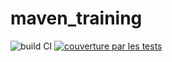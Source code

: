 # maven_training
![build CI](https://github.com/Crasky24/maven_training/actions/workflows/build.yml/badge.svg)
[![couverture par les tests](https://codecov.io/gh/Crasky24/maven_training/branch/main/graph/badge.svg?token=WWLSDHY0YK)](https://codecov.io/gh/Crasky24/maven_training)